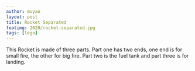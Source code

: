 ```yaml
---
author: muyao
layout: post
title: Rocket Separated
featimg: 2020/rocket-separated.jpg
tags: [lego]
---
```


This Rocket is made of three parts. Part one has two ends, one end is for small
fire, the other for big fire. Part two is the fuel tank and part three is for
landing.
